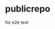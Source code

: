 # publicrepo
for e2e test






































































































































































































































































































































































































































































































































































































































































































































































































































































































































































































































































































































































































































































































































































































































































































































































































































































































